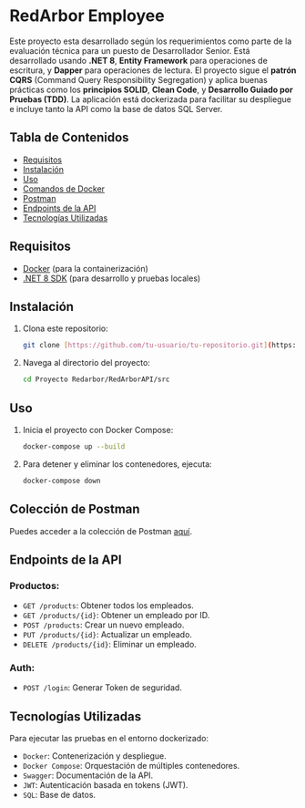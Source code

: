 # RedArbor Employee

Este proyecto esta desarrollado según los requerimientos como parte de la evaluación técnica para un puesto de Desarrollador Senior. 
Está desarrollado usando **.NET 8**, **Entity Framework** para operaciones de escritura, y **Dapper** para operaciones de lectura. 
El proyecto sigue el **patrón CQRS** (Command Query Responsibility Segregation) y aplica buenas prácticas 
como los **principios SOLID**, **Clean Code**, y **Desarrollo Guiado por Pruebas (TDD)**. 
La aplicación está dockerizada para facilitar su despliegue e incluye tanto la API como la base de datos SQL Server.

## Tabla de Contenidos

- [Requisitos](#requisitos)
- [Instalación](#instalación)
- [Uso](#uso)
- [Comandos de Docker](#comandos-de-docker)
- [Postman](#Colección-de-Postman)
- [Endpoints de la API](#endpoints-de-la-api)
- [Tecnologías Utilizadas](#tecnologías-utilizadas)

## Requisitos
- [Docker](https://www.docker.com/get-started) (para la containerización)
- [.NET 8 SDK](https://dotnet.microsoft.com/es-es/download/dotnet/8.0) (para desarrollo y pruebas locales)

## Instalación

1. Clona este repositorio:
   ```bash
   git clone [https://github.com/tu-usuario/tu-repositorio.git](https://github.com/juanias69/RedArborAPI.git)

2. Navega al directorio del proyecto:
   ```bash
   cd Proyecto Redarbor/RedArborAPI/src

## Uso

1. Inicia el proyecto con Docker Compose:
   ```bash
   docker-compose up --build

2. Para detener y eliminar los contenedores, ejecuta:
   ```bash
   docker-compose down

## Colección de Postman

Puedes acceder a la colección de Postman [aquí](https://github.com/juanias69/RedArborAPI/blob/main/RedArborCollection.postman_collection.json).

## Endpoints de la API

### Productos:
- `GET /products`: Obtener todos los empleados.
- `GET /products/{id}`: Obtener un empleado por ID.
- `POST /products`: Crear un nuevo empleado.
- `PUT /products/{id}`: Actualizar un empleado.
- `DELETE /products/{id}`: Eliminar un empleado.

### Auth:
- `POST /login`: Generar Token de seguridad.

## Tecnologías Utilizadas

Para ejecutar las pruebas en el entorno dockerizado:
- `Docker`: Contenerización y despliegue.
- `Docker Compose`: Orquestación de múltiples contenedores.
- `Swagger`: Documentación de la API.
- `JWT`: Autenticación basada en tokens (JWT).
- `SQL`: Base de datos.




